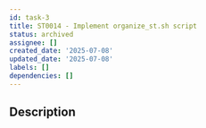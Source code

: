 ```yaml
---
id: task-3
title: ST0014 - Implement organize_st.sh script
status: archived
assignee: []
created_date: '2025-07-08'
updated_date: '2025-07-08'
labels: []
dependencies: []
---
```


## Description
